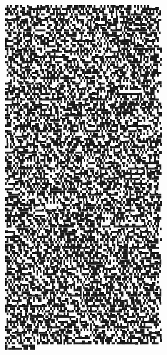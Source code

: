 ▟▞▃▛▝▅▝▆▃▟▟▆▜▞▃▙▞▃▟▛▟▉▜▛▞▛▟▃▞▟▝▞▛▇▜▚▟▊▝▐▝▟▟▄▃▅▟▜▞▟▝█▟█▝▐▞▃▝▚▟▐▟▄▟▝▞▃▜▟▞▙▞▜▞▜▃▝▛▐▝▇▝▉▃▙▃▛▜▟▟▝▟▄▃▄▟▛▃▄▝▊▜▅▃▆▜▄▞▟▟▃▞▚▜▃▃▝▃▛▟▊▟▊▃▚▟▝▜▜▟▞▟▉▞▙▜▄▞▃▞▆▝▐▟▜▜▝▟▇▜▃▝▃▝▉▞▙▜▝▃▝▝▊▟▐▝▅▃▃▛▇▟▛▝▛▛▇▜▅▟▅▞▙▞▜▃▚▞▝▞▚▟▉▝▃▃▃▝▚▞▙▟▚▃▚▞▅▞▃▝▉▟▜▝▇▞▚▃▙▟▐▜▅▃▆▟▇▞▛▃▜▝█▝▚▛▐▟█▞▄▃▄▝▜▞▞▜▄▜▙▟▊▝▛▃▜▜▞▝▐▜▙▟█▃▞▞▆▟▚▝▛▜▅▛▇▝▇▃▞▜▟▝▃▟▝▞▜▟▜▃▛▞▚▟▃▝▇▃▟▃▅▃▙▝▞▝▞▃▆▜▄▟▅▟▐▝▝▞▆▃▅▜▙▃▞▜▚▝▟▞▃▝▝▜▜▃▃▜▅▝▃▝▅▝▆▞▝▝▆▞▟▝▐▝▞▜▞▜▜▞▜▟▅▞▚▃▚▃▜▝▛▟▆▜▙▜▟▝▜▝▃▃▆▟▃▜▄▟▃▟▐▟▜▞▞▞▄▝▟▜▃▃▙▜▜▞▝▛▇▛▇▜▜▝▜▞▃▛▇▜▞▝▟▜▙▃▟▞▙▟▄▃▆▃▝▝▝▞▞▜▝▃▆▃▞▃▃▟▟▝▛▟█▟▝▜▜▃▚▟▇▃▜▜▄▝█▟▟▛▇▞▞▃▟▝▃▃▝▜▅▜▚▝▇▃▃▜▄▝▉▞▞▃▚▜▝▝▆▟▉▟▝▟▝▜▙▞▝▟▃▝▜▃▟▞▃▝▜▝▚▛▇▝▄▝▉▟▞▟▃▝▛▃▅▝▟▝▐▞▜▟▃▟▚▝█▞▙▞▄▞▞▜▝▝▄▜▟▝▅▜▛▃▆▝▊▜▅▜▞▟▞▝▅▜▛▝█▟▉▟█▞▚▞▝▃▆▜▙▞▝▟▄▜▝▟▞▟█▃▝▝▚▝▜▟▞▞▅▞▚▟▟▟█▟▚▟▇▃▟▝▛▞▅▃▆▝▇▝▅▝▞▝▇▜▃▝█▞▞▜▛▝▛▝▃▟▝▝▅▞▅▃▞▃▄▝▞▟▝▝▃▞▜▞▅▃▞▝▐▟▇▝▄▃▝▟▄▝▜▝▝▝▅▝▊▟▜▜▝▃▅▃▛▟▄▞▆▝▊▟▟▟▜▞▙▃▞▟▛▝▊▃▜▃▄▞▅▝▄▟▅▝▜▟▆▜▛▟▐▟▆▃▜▜▚▟▞▝▆▜▛▃▛▜▟▞▟▃▜▃▙▞▃▜▙▞▝▟▚▝▟▟▝▃▅▟▝▝▐▜▛▟▃▃▃▃▃▃▄▝▆▟▊▝▟▃▅▜▚▃▚▟▞▞▙▃▆▃▙▟▆▜▞▞▛▃▛▃▄▜▅▟▟▃▛▟▝▞▚▜▙▝▃▟▐▞▝▟▟▃▃▃▙▟▞▃▅▝▇▃▙▃▃▝▅▝▞▝▐▟█▃▆▃▙▞▚▟▐▟▝▃▄▛▐▟▉▟▇▟▞▟▛▟▊▝▅▟▝▞▝▟▞▜▟▟▛▜▄▞▟▝█▝▜▟▆▜▙▜▝▃▆▟▚▟▟▃▝▛▇▜▜▟▜▟▄▝▆▜▛▞▜▝▟▞▝▜▙▝▟▛▇▝▟▟▄▟▃▜▝▃▆▟▅▟█▃▞▞▅▜▄▜▜▜▝▟▉▜▛▜▙▝▃▝▚▜▃▝▇▜▚▝▜▞▝▟▐▃▛▞▝▟▚▟▟▞▆▜▃▝▛▞▃▝▄▜▟▝▛▟▚▃▜▞▝▃▚▝▜▃▜▝▃▞▜▟▉▝▃▟▟▟▊▃▆▝▐▞▆▝▇▃▚▞▜▟▄▜▜▝▅▃▚▟█▜▛▟▅▜▃▜▃▟▉▃▄▃▄▝█▝▄▃▝▛▐▜▞▝▉▜▙▟▛▟▜▟▆▝▚▜▙▟▝▞▙▃▃▟▞▞▞▟▄▟▝▜▛▃▃▞▅▝▚▝▞▃▝▞▜▞▃▃▙▟▚▝█▝▄▞▃▝▜▟▝▃▞▞▃▃▝▝▞▟▇▃▙▝▇▃▚▞▚▃▛▟▐▞▝▝▃▞▚▟▐▝▊▝▆▞▚▝▐▜▄▃▞▝█▟▜▃▛▃▛▜▙▃▜▜▙▝▃▝▃▟▜▜▚▃▄▞▙▝▇▟▟▜▟▟▇▟▐▞▃▟▄▟▜▜▅▝▇▟▉▝▜▜▞▝▛▟▛▝▅▜▛▜▅▜▅▜▚▃▅▛▐▞▞▟▆▃▆▝▟▃▛▝▃▃▟▜▄▟▇▃▟▞▃▝▞▟▚▝▆▃▜▟▛▃▃▜▟▜▚▟▊▟▜▝▐▃▟▝▊▝▇▝▞▞▞▝▚▞▄▞▅▝▟▞▛▃▆▜▚▝▜▜▃▜▙▝▚▜▞▞▆▟▞▝▞▞▃▞▛▞▆▝▜▞▅▝▛▜▜▞▃▝▊▜▜▜▅▝▃▜▛▝▝▝▟▞▜▝▛▝▐▟▅▜▚▞▜▜▝▝▃▃▚▜▞▃▅▟▃▝▃▝▞▃▜▛▇▃▙▟▆▟█▞▞▟▆▟▟▞▟▟▞▜▄▃▜▝▆▜▄▞▆▞▄▝▃▃▝▜▟▃▆▜▟▜▝▝▃▃▙▃▄▜▃▃▟▜▜▝▟▟▐▟▞▞▃▞▙▜▃▝▝▃▞▞▃▝▜▃▟▟▉▝▊▟▐▃▙▝▄▜▙▜▟▟▃▟▃▟▐▟▆▜▙▃▛▜▃▟▝▝▄▞▆▟▟▃▝▃▞▟▚▞▜▟▇▞▝▞▛▝▆▜▚▃▙▟▅▜▜▃▟▃▄▞▃▝▉▟▇▞▃▃▆▜▙▜▞▃▙▞▟▟▃▝▆▞▞▛▇▞▜▜▄▟▇▝▚▟▇▞▆▜▟▃▝▟▝▟▄▟▃▞▃▝▚▃▃▞▄▞▝▞▜▞▞▞▅▛▐▟▆▃▜▞▟▟▞▝▃▞▅▞▃▝▚▟▊▟▚▞▝▛▇▞▆▞▅▝▉▝▉▝▆▃▃▞▅▝▛▛▐▟█▝▟▜▛▜▜▝▜▜▜▞▄▞▟▃▟▟▞▜▄▃▆▝▝▟▐▃▜▜▚▟▚▃▙▃▆▜▛▜▞▃▝▃▄▝▄▝▆▝▐▝▄▝▇▞▄▝▛▜▜▝▟▝▞▃▅▝▆▃▝▞▚▟▅▟▛▜▃▝▛▝▛▟▅▟█▜▅▟▟▜▄▞▅▝▝▝▝▝▇▃▞▃▅▛▐▟▅▃▞▃▚▟▉▞▞▜▞▟▉▞▅▟▝▟▆▟▜▟▆▃▛▝▇▟▆▜▝▃▃▞▄▃▄▞▄▟▚▞▝▝▉▟▟▜▛▞▛▞▆▟▜▝▇▝▄▟▃▝█▜▃▜▝▟▊▟▟▃▙▟█▜▅▞▃▃▃▝▛▞▆▝▊▟▚▛▇▟▊▟▅▞▚▟▝▝▝▜▟▜▛▃▚▃▄▟▊▞▜▝▚▟▊▟▄▜▄▝▅▝▇▞▆▞▟▝█▝▚▟▉▝▜▟▇▜▅▃▜▜▜▝▝▟▐▜▜▝▃▝▟▝▅▝▃▝█▛▐▟▝▃▆▜▃▞▚▝▛▞▃▜▅▞▅▟▆▟▛▝▇▃▜▟▉▝▊▃▃▞▜▃▙▃▆▃▆▃▃▟▞▞▞▟▄▃▃▝▛▛▇▞▙▞▞▝▆▟▐▃▜▟▊▃▆▞▝▜▄▟▟▜▃▝▄▝▃▃▆▜▝▃▟▝▚▃▟▃▝▟▝▃▃▟▅▞▚▞▞▛▐▃▙▟▚▝▚▟▊▜▛▜▃▝▆▞▟▃▝▝▇▜▞▃▞▞▝▟▄▞▜▟▃▞▞▟▝▟▝▜▅▜▄▝▝▟▚▞▟▃▜▞▞▞▝▟▉▜▚▜▙▜▜▜▟▝▚▜▝▛▐▃▚▜▝▝▆▃▚▜▅▟█▝▇▜▙▝▉▜▜▃▞▟▚▝▜▟▚▟▞▟▟▟█▟▉▃▙▞▙▜▟▝▜▃▜▝▆▟▊▃▙▟▃▟▜▟▇▃▜▞▆▃▜▝▆▝▃▟▄▝█▃▜▜▚▝▆▝▟▟▚▞▅▟▛▟▃▝▚▜▞▃▛▟▊▟▞▝▅▃▃▜▃▃▆▞▞▞▚▝▚▟▄▝█▟▚▞▄▞▙▞▟▜▚▜▜▜▃▜▟▜▃▛▇▝▝▜▞▟▉▝▄▜▝▃▙▟▜▟▊▜▛▞▙▃▛▃▃▜▞▟▛▝▐▞▜▟▐▝▐▝▜▞▄▜▟▟▅▟▞▞▟▝▝▟▇▜▙▜▄▝▉▝▜▃▆▟▐▟▃▝█▟▄▜▜▝▅▝▟▞▆▜▞▃▜▃▙▞▜▜▃▛▇▟▛▜▄▃▟▞▄▜▛▞▚▟█▞▛▜▜▟▞▟▇▃▜▜▄▃▅▝▐▝▐▟▃▟▛▝▛▜▅▃▝▝▄▃▞▟█▞▝▟▝▃▄▝▟▞▚▞▞▞▄▟▛▃▆▞▞▃▜▟▉▞▄▝▉▃▝▃▝▜▃▜▞▜▞▝▞▜▃▝▞▞▜▃▚▝▛▜▛▟▊▟▛▟▝▜▟▞▝▜▜▝▛▞▞▃▚▃▃▜▙▝▄▝▉▞▛▝█▞▛▃▟▝▝▞▃▞▛▜▜▃▅▜▞▝▆▞▞▝▅▝▅▜▅▃▆▝▃▜▟▝▊▞▟▝▇▜▙▜▄▃▛▃▛▜▛▝▐▟█▝▆▟▛▟▅▝▐▜▛▃▟▝▛▝▐▜▝▝▇▟▊▟▚▝▄▜▜▃▛▜▙▃▄▃▜▛▐▜▞▝▛▞▅▃▆▟▐▟▊▟█▟▇▞▜▝▅▝▊▝▉▟▉▟▚▟▊▝▇▟▜▞▄▃▙▝▚▛▐▝▇▝▝▟▟▝▉▃▆▝▄▃▝▞▟▟▛▟▟▞▙▛▐▟▟▃▄▝▉▟▄▝▞▟▄▞▜▟▅▃▞▃▅▟▜▃▄▃▅▞▛▟▆▟▆▝▝▜▟▝▄▜▃▟▄▞▆▞▜▟▞▟▉▟▄▜▞▜▞▝▄▝▚▝▊▞▜▝▚▝▉▝█▝▞▞▃▞▞▝▟▟▚▃▞▟▚▃▞▟▃▞▃▝▞▟▉▃▆▜▚▝▜▛▐▟▚▝▉▝▝▝▉▟▜▃▙▜▅▟▆▞▄▜▚▟▅▟▟▃▃▝▜▟▝▞▆▞▜▞▜▟▆▞▙▞▜▃▙▜▃▃▛▞▅▛▐▟▄▟▜▟▞▝█▞▅▞▆▛▇▝▃▃▄▝▅▟▐▃▄▝▚▝▝▟▆▞▅▟▝▝▉▃▅▟▞▟▃▟█▟▚▟▝▟▞▝▛▟▇▝▟▝▃▜▙▃▙▞▚▟▉▜▃▝▇▛▐▝▅▃▆▜▞▜▟▟▄▟▝▞▝▟▟▃▃▝▛▜▛▃▟▃▟▞▛▟▉▃▃▞▞▃▅▜▛▟▆▝█▞▝▝▝▞▛▃▆▝▝▝▞▝▆▞▄▞▙▟▊▝▄▃▄▞▄▞▆▞▜▝▃▃▚▝▐▜▜▝▉▞▜▝▇▃▝▃▙▃▆▞▝▟█▟▚▃▛▝▃▜▝▟▇▃▄▜▜▜▅▞▜▞▞▃▝▟▞▝▚▝▐▞▅▟▚▞▜▟▐▜▃▜▃▃▆▃▅▝▆▝▊▜▛▃▚▟▇▟▟▃▄▜▙▟▝▟▃▝▊▃▆▃▃▜▉▜▉

